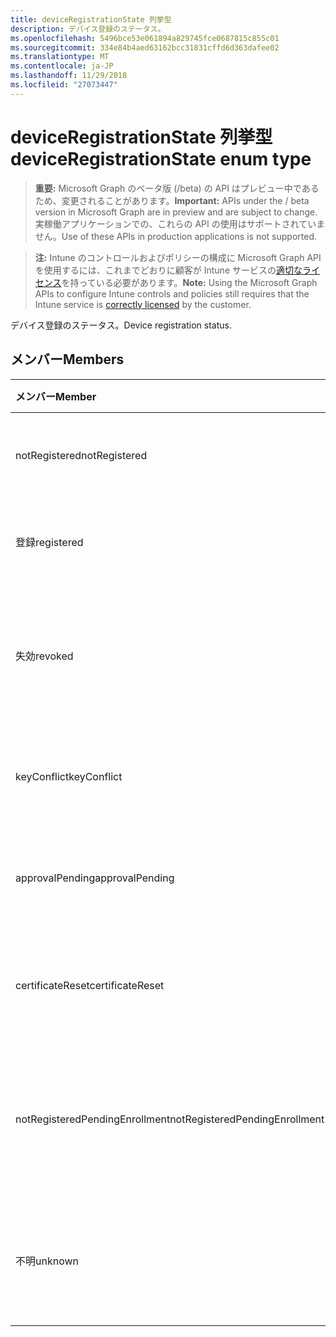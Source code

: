 ```yaml
---
title: deviceRegistrationState 列挙型
description: デバイス登録のステータス。
ms.openlocfilehash: 5496bce53e061894a829745fce0687815c855c01
ms.sourcegitcommit: 334e84b4aed63162bcc31831cffd6d363dafee02
ms.translationtype: MT
ms.contentlocale: ja-JP
ms.lasthandoff: 11/29/2018
ms.locfileid: "27073447"
---
```

# <a name="deviceregistrationstate-enum-type"></a><span data-ttu-id="a7ce3-103">deviceRegistrationState 列挙型</span><span class="sxs-lookup"><span data-stu-id="a7ce3-103">deviceRegistrationState enum type</span></span>

> <span data-ttu-id="a7ce3-104">**重要:** Microsoft Graph のベータ版 (/beta) の API はプレビュー中であるため、変更されることがあります。</span><span class="sxs-lookup"><span data-stu-id="a7ce3-104">**Important:** APIs under the / beta version in Microsoft Graph are in preview and are subject to change.</span></span> <span data-ttu-id="a7ce3-105">実稼働アプリケーションでの、これらの API の使用はサポートされていません。</span><span class="sxs-lookup"><span data-stu-id="a7ce3-105">Use of these APIs in production applications is not supported.</span></span>

> <span data-ttu-id="a7ce3-106">**注:** Intune のコントロールおよびポリシーの構成に Microsoft Graph API を使用するには、これまでどおりに顧客が Intune サービスの[適切なライセンス](https://go.microsoft.com/fwlink/?linkid=839381)を持っている必要があります。</span><span class="sxs-lookup"><span data-stu-id="a7ce3-106">**Note:** Using the Microsoft Graph APIs to configure Intune controls and policies still requires that the Intune service is [correctly licensed](https://go.microsoft.com/fwlink/?linkid=839381) by the customer.</span></span>

<span data-ttu-id="a7ce3-107">デバイス登録のステータス。</span><span class="sxs-lookup"><span data-stu-id="a7ce3-107">Device registration status.</span></span>
## <a name="members"></a><span data-ttu-id="a7ce3-108">メンバー</span><span class="sxs-lookup"><span data-stu-id="a7ce3-108">Members</span></span>
|<span data-ttu-id="a7ce3-109">メンバー</span><span class="sxs-lookup"><span data-stu-id="a7ce3-109">Member</span></span>|<span data-ttu-id="a7ce3-110">値</span><span class="sxs-lookup"><span data-stu-id="a7ce3-110">Value</span></span>|<span data-ttu-id="a7ce3-111">説明</span><span class="sxs-lookup"><span data-stu-id="a7ce3-111">Description</span></span>|
|:---|:---|:---|
|<span data-ttu-id="a7ce3-112">notRegistered</span><span class="sxs-lookup"><span data-stu-id="a7ce3-112">notRegistered</span></span>|<span data-ttu-id="a7ce3-113">0</span><span class="sxs-lookup"><span data-stu-id="a7ce3-113">0</span></span>|<span data-ttu-id="a7ce3-114">デバイスは登録されていません。</span><span class="sxs-lookup"><span data-stu-id="a7ce3-114">The device is not registered.</span></span>|
|<span data-ttu-id="a7ce3-115">登録</span><span class="sxs-lookup"><span data-stu-id="a7ce3-115">registered</span></span>|<span data-ttu-id="a7ce3-116">2</span><span class="sxs-lookup"><span data-stu-id="a7ce3-116">2</span></span>|<span data-ttu-id="a7ce3-117">デバイスが登録されています。</span><span class="sxs-lookup"><span data-stu-id="a7ce3-117">The device is registered.</span></span>|
|<span data-ttu-id="a7ce3-118">失効</span><span class="sxs-lookup"><span data-stu-id="a7ce3-118">revoked</span></span>|<span data-ttu-id="a7ce3-119">3</span><span class="sxs-lookup"><span data-stu-id="a7ce3-119">3</span></span>|<span data-ttu-id="a7ce3-120">デバイスがブロックされている、消去した廃止します。</span><span class="sxs-lookup"><span data-stu-id="a7ce3-120">The device has been blocked, wiped or retired.</span></span>|
|<span data-ttu-id="a7ce3-121">keyConflict</span><span class="sxs-lookup"><span data-stu-id="a7ce3-121">keyConflict</span></span>|<span data-ttu-id="a7ce3-122">4</span><span class="sxs-lookup"><span data-stu-id="a7ce3-122">4</span></span>|<span data-ttu-id="a7ce3-123">デバイスには、キーの競合があります。</span><span class="sxs-lookup"><span data-stu-id="a7ce3-123">The device has a key conflict.</span></span>|
|<span data-ttu-id="a7ce3-124">approvalPending</span><span class="sxs-lookup"><span data-stu-id="a7ce3-124">approvalPending</span></span>|<span data-ttu-id="a7ce3-125">5</span><span class="sxs-lookup"><span data-stu-id="a7ce3-125">5</span></span>|<span data-ttu-id="a7ce3-126">デバイスは、承認が保留中です。</span><span class="sxs-lookup"><span data-stu-id="a7ce3-126">The device is pending approval.</span></span>|
|<span data-ttu-id="a7ce3-127">certificateReset</span><span class="sxs-lookup"><span data-stu-id="a7ce3-127">certificateReset</span></span>|<span data-ttu-id="a7ce3-128">6</span><span class="sxs-lookup"><span data-stu-id="a7ce3-128">6</span></span>|<span data-ttu-id="a7ce3-129">デバイスの証明書をリセットするとします。</span><span class="sxs-lookup"><span data-stu-id="a7ce3-129">The device certificate has been reset.</span></span>|
|<span data-ttu-id="a7ce3-130">notRegisteredPendingEnrollment</span><span class="sxs-lookup"><span data-stu-id="a7ce3-130">notRegisteredPendingEnrollment</span></span>|<span data-ttu-id="a7ce3-131">7</span><span class="sxs-lookup"><span data-stu-id="a7ce3-131">7</span></span>|<span data-ttu-id="a7ce3-132">デバイスが登録されていないと登録を保留中です。</span><span class="sxs-lookup"><span data-stu-id="a7ce3-132">The device is not registered and pending enrollment.</span></span>|
|<span data-ttu-id="a7ce3-133">不明</span><span class="sxs-lookup"><span data-stu-id="a7ce3-133">unknown</span></span>|<span data-ttu-id="a7ce3-134">8</span><span class="sxs-lookup"><span data-stu-id="a7ce3-134">8</span></span>|<span data-ttu-id="a7ce3-135">デバイス ライセンス登録のステータスは不明です。</span><span class="sxs-lookup"><span data-stu-id="a7ce3-135">The device registration status is unknown.</span></span>|





